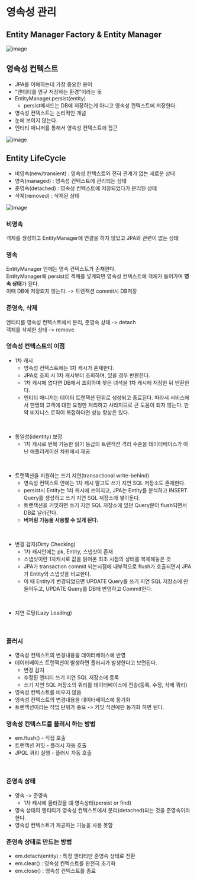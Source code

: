 # 영속성 관리

## Entity Manager Factory & Entity Manager
![image](https://user-images.githubusercontent.com/94176133/211245153-3abb5676-7ff4-4924-96d4-77b9f974eb97.png)

## 영속성 컨텍스트
- JPA를 이해하는데 가장 중요한 용어
- "엔티티를 영구 저장하는 환경"이라는 뜻
- EntityManager.persist(entity)
    - persist메서드는 DB에 저장하는게 아니고 영속성 컨텍스트에 저장한다.
- 영속성 컨텍스트는 논리적인 개념
- 눈에 보이지 않는다.
- 엔티티 매니저를 통해서 영속성 컨텍스트에 접근

![image](https://user-images.githubusercontent.com/94176133/211245540-58c0fc7f-ab96-477e-acdd-8fa035553b6b.png)

## Entity LifeCycle
- 비영속(new/transient) : 영속성 컨텍스트와 전혀 관계가 없는 새로운 상태
- 영속(managed) : 영속성 컨텍스트에 관리되는 상태
- 준영속(detached) : 영속성 컨텍스트에 저장되었다가 분리된 상태
- 삭제(removed) : 삭제된 상태

![image](https://user-images.githubusercontent.com/94176133/211245831-167c2ae7-27f4-444d-aa50-c091bf872480.png)
    

### 비영속
객체를 생성하고 EntityManager에 연결을 하지 않았고 JPA와 관련이 없는 상태  

### 영속
EntityManager 안에는 영속 컨텍스트가 존재한다.  
EntityManager에 persist로 객체를 넣게되면 영속성 컨텍스트에 객체가 들어가며 **영속 상태**가 된다.  
이때 DB에 저장되지 않는다. -> 트랜잭션 commit시  DB저장

### 준영속, 삭제
엔티티를 영속성 컨텍스트에서 분리, 준영속 상태 -> detach  
객체를 삭제한 상태 -> remove  

### 영속성 컨텍스트의 이점
- 1차 캐시
    - 영속성 컨텍스트에는 1차 캐시가 존재한다.
    - JPA로 조회 시 1차 캐시부터 조회하며, 있을 경우 반환한다.
    - 1차 캐시에 없다면 DB에서 조회하여 찾은 녀석을 1차 캐시에 저장한 뒤 반환한다.
    - 엔티티 매니저는 데이터 트랜잭션 단위로 생성되고 종료된다. 따라서 서비스에서 한명의 고객에 대한 요청만 처리하고 사라지므로 큰 도움이 되지 않는다. 만약 비지니스 로직이 복잡하다면 성능 향상은 있다.

<br>

- 동일성(identity) 보장
    - 1차 캐시로 반복 가능한 읽기 등급의 트랜잭션 격리 수준을 데이터베이스가 아닌 애플리케이션 차원에서 제공

<br>

- 트랜잭션을 지원하는 쓰기 지연(transactional write-behind)
    - 영속성 컨텍스트 안에는 1차 캐시 말고도 쓰기 지연 SQL 저장소도 존재한다.
    - persist시 Entity는 1차 캐시에 쓰여지고, JPA는 Entity를 분석하고 INSERT Query를 생성하고 쓰기 지연 SQL 저장소에 쌓아둔다.
    - 트랜잭션을 커밋하면 쓰기 지연 SQL 저장소에 있던 Query문이 flush되면서 DB로 날라간다.
    - **버퍼링 기능을 사용할 수 있게 된다.**
<br>

- 변경 감지(Dirty Checking)
    - 1차 캐시안에는 pk, Entity, 스냅샷이 존재
    - 스냅샷이란 1차캐시로 값을 읽어온 최초 시점의 상태를 복제해놓은 것
    - JPA가 transaction commit 되는시점에 내부적으로 flush가 호출되면서 JPA가 Entity와 스냅샷을 비교한다.
    - 이 때 Entity가 변경되었으면 UPDATE Query를 쓰기 지연 SQL 저장소에 만들어두고, UPDATE Query를 DB에 반영하고 Commit한다.

<br>

- 지연 로딩(Lazy Loading)

<br>
  
### 플러시
- 영속성 컨텍스트의 변경내용을 데이터베이스에 반영
- 데이터베이스 트랜잭션이 발생하면 플러시가 발생한다고 보면된다.
  - 변경 감지
  - 수정된 엔티티 쓰기 지연 SQL 저장소에 등록
  - 쓰기 지연 SQL 저장소의 쿼리를 데이터베이스에 전송(등록, 수정, 삭제 쿼리)
- 영속성 컨텍스트를 비우지 않음
- 영속성 컨텍스트의 변경내용을 데이터베이스에 동기화
- 트랜잭션이라는 작업 단위가 중요 -> 커밋 직전에만 동기화 하면 된다.
### 영속성 컨텍스트를 플러시 하는 방법
- em.flush() - 직접 호출
- 트랜잭션 커밋 - 플러시 자동 호출
- JPQL 쿼리 실행 - 플러시 자동 호출


<br>

### 준영속 상태
- 영속 -> 준영속
  - 1차 캐시에 올라갔을 떄 영속상태(persist or find)
- 영속 상태의 엔티티가 영속성 컨텍스트에서 분리(detached)되는 것을 준영속이라 한다.
- 영속성 컨텍스트가 제공하는 기능을 사용 못함

### 준영속 상태로 만드는 방법
- em.detach(entity) : 특정 엔티티만 준영속 상태로 전환
- em.clear() : 영속성 컨텍스트를 완전히 초기화
- em.close() : 영속성 컨텍스트를 종료




















